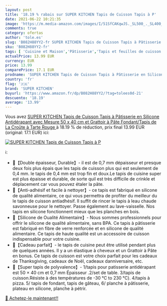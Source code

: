 ```yaml
---
layout: post
title: '18.19 % rabais sur SUPER KITCHEN Tapis de Cuisson Tapis à P'
date: 2021-06-22 10:21:35
image: 'https://m.media-amazon.com/images/I/51SfCAKqwJS._SL500_._SL400_.jpg'
comments: true
category: ofertas
author: 'tole.es'
slug: 'B082H88YY2-fr SUPER KITCHEN Tapis de Cuisson Tapis à Pâtisserie en...'
sku: 'B082H88YY2-fr'
tags: [ 'Cuisine et Maison','Pâtisserie','Tapis et feuilles de cuisson','Ustensiles à pâtisserie','super kitchen', ]
actualPrice: 13.99 EUR
currency: EUR
price: 13.99
comparePrice: 17.1 EUR
prodname: 'SUPER KITCHEN Tapis de Cuisson Tapis à Pâtisserie en Silicone Antidérapant avec Mesure 50 x 40 cm et Grattoir à Pâte  Fondant/Tapis de La Croûte à Tarte  Rouge '
country: 'fr'
flag: '🇫🇷'
brand: 'SUPER KITCHEN'
buyurl: 'https://www.amazon.fr/dp/B082H88YY2/?tag=tolees0d-21'
descuento: '18.19'
average: '13.99'
---
```


Vous avez [SUPER KITCHEN Tapis de Cuisson Tapis à Pâtisserie en Silicone Antidérapant avec Mesure 50 x 40 cm et Grattoir à Pâte  Fondant/Tapis de La Croûte à Tarte  Rouge ](https://www.amazon.fr/dp/B082H88YY2/?tag=tolees0d-21)  à  18.19 % de réduction, prix final  13.99 EUR (original: 17.1 EUR) ici:

[![SUPER KITCHEN Tapis de Cuisson Tapis à P](https://m.media-amazon.com/images/I/51SfCAKqwJS._SL500_._SL400_.jpg)](https://www.amazon.fr/dp/B082H88YY2/?tag=tolees0d-21)

ℹ️:

- 🍞【Double épaisseur, Durable】- il est de 0,7 mm dépaisseur et presque deux fois plus épais que les tapis de cuisson plus qui est seulement de 0,4 mm. le tapis de 0,4 mm est trop fin et doux.Le tapis de cuisine super est plus épaisse et durable, de sorte quil est très difficile de crinkle et déplacement car vous pouvez étaler la pâte.
- 🍔【Anti-adhésif et facile à nettoyer】- ce tapis est fabriqué en silicone de qualité alimentaire, ce qui vous permettra de profiter du meilleur du le tapis de cuisson antiadhésif. Il suffit de rincer le tapis à leau chaude savonneuse pour le nettoyer. Passe également au lave-vaisselle. Nos tapis en silicone fonctionnent mieux que les planches en bois.
- 🍟【Silicone de Oualité Alimentaire】- Nous sommes professionnels pour offrir le silicone de qualité alimentaire, sans BPA. Ce tapis à pâtisserie est fabriqué en fibre de verre renforcée et en silicone de qualité alimentaire. Ce tapis de haute qualité est un accessoire de cuisson indispensable pour votre cuisine.
- 🍜【Cadeau parfait】- le tapis de cuisine peut être utilisé pendant plus de quelques années. Il y a un élastique à cheveux et un Grattoir à Pâte en bonus. Ce tapis de cuisson est votre choix parfait pour les cadeaux de Thanksgiving, cadeaux de Noël, cadeaux danniversaire, etc.
- 🎂【Super tapis de polyvalence】- 1/tapis pour patisserie antidérapant est 50 × 40 cm et 0,7 mm Épaisseur .2/set de table. 3/tapis de cuisson.Résiste à des températures de -30 ℃ to 230 ℃). 4/tapis à pizza. 5/ tapis de fondant, tapis de gâteau, 6/ planche à pâtisserie, plateau en silicone, planche à pétrir.

[🛒 Achetez-le maintenant!!](https://www.amazon.fr/dp/B082H88YY2/?tag=tolees0d-21)
